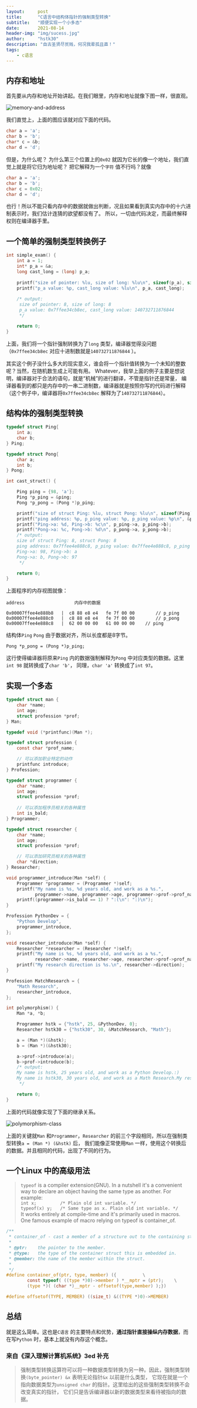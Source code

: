 ```yaml
---
layout:     post
title:      "C语言中结构体指针的强制类型转换"
subtitle:   "顺便实现一个小多态"
date:       2021-08-14
header-img:	"img/sucess.jpg"
author:     "hstk30"
description: "自古圣贤尽贫贱，何况我辈孤且直！"
tags:
    - c语言
---
```



## 内存和地址

首先要从内存和地址开始讲起。在我们眼里，内存和地址就像下图一样，很直观。

![memory-and-address](/img/in-post/memory-and-address.png)

我们直觉上，上面的图应该就对应下面的代码。

```C
char a = 'a';
char b = 'b';
char* c = &b;
char d = 'd';
```

但是，为什么呢？ 为什么第三个位置上的`0x02` 就因为它长的像一个地址，我们直觉上就是将它归为地址呢？
把它解释为一个`字符` 值不行吗？就像

```c
char a = 'a';
char b = 'b';
char c = 0x02;
char d = 'd';
```

也行！所以不能只看内存中的数据就做出判断，况且如果看到真实内存中的十六进制表示时，我们估计连猜的欲望都没有了。
所以，一切由代码决定，而最终解释权则在编译器手里。

## 一个简单的强制类型转换例子

```C
int simple_exam() {
    int a = 1;
    int* p_a = &a;
    long cast_long = (long) p_a;
    
    printf("size of pointer: %lu, size of long: %lu\n", sizeof(p_a), sizeof(cast_long));
    printf("p_a value: %p, cast_long value: %lu\n", p_a, cast_long);   
     
    /* output:
     size of pointer: 8, size of long: 8
     p_a value: 0x7ffee34cb8ec, cast_long value: 140732711876844
     */

    return 0;
}
```

上面，我们将一个指针强制转换为了`long` 类型，编译器觉得没问题（`0x7ffee34cb8ec` 对应十进制数就是`140732711876844` ）。

其实这个例子没什么多大的现实意义，谁会将一个指针值转换为一个未知的整数呢？当然，在随机数生成上可能有用。
Whatever，我举上面的例子主要是想说明，编译器对于合法的语句，就是“机械”的进行翻译，不管是指针还是常量，
编译器看到的都只是内存中的一串二进制数，编译器就是按照你写的代码进行解释
（这个例子中，编译器将`0x7ffee34cb8ec` 解释为了`140732711876844`）。

## 结构体的强制类型转换

```C
typedef struct Ping{
    int a;
    char b;
} Ping;

typedef struct Pong{
    char a;
    int b;
} Pong;

int cast_struct() {

    Ping ping = {98, 'a'};
    Ping *p_ping = &ping;
    Pong *p_pong = (Pong *)p_ping;

    printf("size of struct Ping: %lu, struct Pong: %lu\n", sizeof(Ping), sizeof(Pong));
    printf("ping address: %p, p_ping value: %p, p_ping value: %p\n", &ping, p_ping, p_pong);
    printf("Ping->a: %d, Ping->b: %c\n", p_ping->a, p_ping->b);
    printf("Pong->a: %c, Pong->b: %d\n", p_pong->a, p_pong->b);
    /* output:
    size of struct Ping: 8, struct Pong: 8
    ping address: 0x7ffee4e888c8, p_ping value: 0x7ffee4e888c8, p_ping value: 0x7ffee4e888c8
    Ping->a: 98, Ping->b: a
    Pong->a: b, Pong->b: 97
     */

    return 0;
}
```

上面程序的内存视图就像：

```
address				      内存中的数据

0x00007ffee4e888b8   |  c8 88 e8 e4   fe 7f 00 00	     // p_ping
0x00007ffee4e888c0   |  c8 88 e8 e4   fe 7f 00 00	     // p_pong
0x00007ffee4e888c8   |  62 00 00 00   61 00 00 00    // ping
```

结构体`Ping` `Pong` 由于数据对齐，所以长度都是8字节。

`Pong *p_pong = (Pong *)p_ping;`

这行使得编译器将原来`Ping` 内的数据强制解释为`Pong` 中对应类型的数据。这里` int 98` 就转换成了`char 'b'`，
同理，`char 'a'` 转换成了`int 97`。

## 实现一个多态

```C
typedef struct man {
    char *name;
    int age;
    struct profession *prof;
} Man;

typedef void (*printfunc)(Man *);

typedef struct profession {
    const char *prof_name;

    // 可以添加职业特定的动作
    printfunc introduce;
} Profession;

typedef struct programmer {
    char *name;
    int age;
    struct profession *prof;
    
    // 可以添加程序员相关的各种属性
    int is_bald;
} Programmer;

typedef struct researcher {
    char *name;
    int age;
    struct profession *prof;

    // 可以添加研究员相关的各种属性
    char *direction;
} Researcher;

void programmer_introduce(Man *self) {
    Programmer *programmer = (Programmer *)self;
    printf("My name is %s, %d years old, and work as a %s.",
           programmer->name, programmer->age, programmer->prof->prof_name);
    printf((programmer->is_bald == 1) ? ":(\n": ":)\n");
}

Profession PythonDev = {
    "Python Develop",
    programmer_introduce,
};

void researcher_introduce(Man *self) {
    Researcher *researcher = (Researcher *)self;
    printf("My name is %s, %d years old, and work as a %s.",
           researcher->name, researcher->age, researcher->prof->prof_name);
    printf("My research direction is %s.\n", researcher->direction);
}

Profession MatchResearch = {
    "Math Research",
    researcher_introduce,
};

int polymorphism() {
    Man *a, *b;

    Programmer hstk = {"hstk", 25, &PythonDev, 0};
    Researcher hstk30 = {"hstk30", 30, &MatchResearch, "Math"};

    a = (Man *)(&hstk);
    b = (Man *)(&hstk30);

    a->prof->introduce(a);
    b->prof->introduce(b);
    /* output:
    My name is hstk, 25 years old, and work as a Python Develop.:)
    My name is hstk30, 30 years old, and work as a Math Research.My research direction is Math 
     */

    return 0;
}
```

上面的代码就像实现了下面的继承关系。

![polymorphism-class](/img/in-post/polymorphism-class.png)

上面的关键就`Man` 和`Programmer`，`Researcher` 的前三个字段相同，所以在强制类型转换`a = (Man *) (&hstk)` 后，
我们能像正常使用`Man` 一样，使用这个转换后的数据。并且相同的代码，出现了不同的行为。


## 一个Linux 中的高级用法

> `typeof` is a compiler extension(GNU).
>  In a nutshell it's a convenient way to declare an object having the same type as another. For example:  
> `int x;         /* Plain old int variable. */`  
> `typeof(x) y;   /* Same type as x. Plain old int variable. */`  
> It works entirely at compile-time and it's primarily used in macros. One famous example of macro relying on typeof is container_of.

```c
/**
 * container_of - cast a member of a structure out to the containing structure
 *
 * @ptr:	the pointer to the member.
 * @type:	the type of the container struct this is embedded in.
 * @member:	the name of the member within the struct.
 *
 */
#define container_of(ptr, type, member) ({			\
        const typeof( ((type *)0)->member ) *__mptr = (ptr);	\
        (type *)( (char *)__mptr - offsetof(type,member) );})

#define offsetof(TYPE, MEMBER) ((size_t) &((TYPE *)0)->MEMBER)

```

## 总结

就是这么简单。这也是`C语言` 的主要特点和优势，**通过指针直接操纵内存数据**，而在写`Python` 时，基本上就没有内存这个概念。

### 来自《深入理解计算机系统》3ed 补充

> 强制类型转换运算符可以将一种数据类型转换为另一种。因此，强制类型转换`(byte_pointer) &x` 表明无论指针`&x` 以前是什么类型，
> 它现在就是一个指向数据类型为`unsigned char` 的指针。这里给出的这些强制类型转换不会改变真实的指针，
> 它们只是告诉编译器以新的数据类型来看待被指向的数据。



